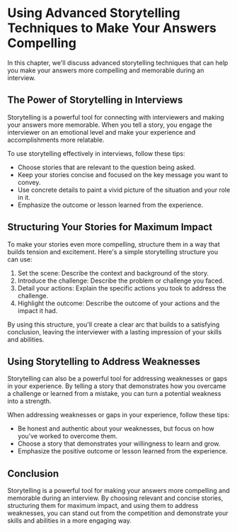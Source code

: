 Using Advanced Storytelling Techniques to Make Your Answers Compelling
===================================================================================================================================

In this chapter, we'll discuss advanced storytelling techniques that can help you make your answers more compelling and memorable during an interview.

The Power of Storytelling in Interviews
---------------------------------------

Storytelling is a powerful tool for connecting with interviewers and making your answers more memorable. When you tell a story, you engage the interviewer on an emotional level and make your experience and accomplishments more relatable.

To use storytelling effectively in interviews, follow these tips:

* Choose stories that are relevant to the question being asked.
* Keep your stories concise and focused on the key message you want to convey.
* Use concrete details to paint a vivid picture of the situation and your role in it.
* Emphasize the outcome or lesson learned from the experience.

Structuring Your Stories for Maximum Impact
-------------------------------------------

To make your stories even more compelling, structure them in a way that builds tension and excitement. Here's a simple storytelling structure you can use:

1. Set the scene: Describe the context and background of the story.
2. Introduce the challenge: Describe the problem or challenge you faced.
3. Detail your actions: Explain the specific actions you took to address the challenge.
4. Highlight the outcome: Describe the outcome of your actions and the impact it had.

By using this structure, you'll create a clear arc that builds to a satisfying conclusion, leaving the interviewer with a lasting impression of your skills and abilities.

Using Storytelling to Address Weaknesses
----------------------------------------

Storytelling can also be a powerful tool for addressing weaknesses or gaps in your experience. By telling a story that demonstrates how you overcame a challenge or learned from a mistake, you can turn a potential weakness into a strength.

When addressing weaknesses or gaps in your experience, follow these tips:

* Be honest and authentic about your weaknesses, but focus on how you've worked to overcome them.
* Choose a story that demonstrates your willingness to learn and grow.
* Emphasize the positive outcome or lesson learned from the experience.

Conclusion
----------

Storytelling is a powerful tool for making your answers more compelling and memorable during an interview. By choosing relevant and concise stories, structuring them for maximum impact, and using them to address weaknesses, you can stand out from the competition and demonstrate your skills and abilities in a more engaging way.
